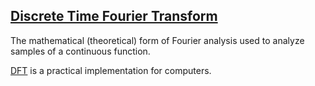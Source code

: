 ## [Discrete Time Fourier Transform](#DTFT)

The mathematical (theoretical) form of Fourier analysis used to analyze samples of a continuous function.

[DFT](#DFT) is a practical implementation for computers.